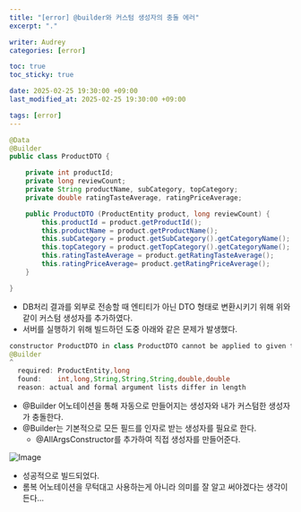 ```yaml
---
title: "[error] @builder와 커스텀 생성자의 충돌 에러"
excerpt: "."

writer: Audrey
categories: [error]

toc: true
toc_sticky: true

date: 2025-02-25 19:30:00 +09:00
last_modified_at: 2025-02-25 19:30:00 +09:00

tags: [error]
---
```


```java
@Data
@Builder
public class ProductDTO {

    private int productId;
    private long reviewCount;
    private String productName, subCategory, topCategory;
    private double ratingTasteAverage, ratingPriceAverage;

    public ProductDTO (ProductEntity product, long reviewCount) {
        this.productId = product.getProductId();
        this.productName = product.getProductName();
        this.subCategory = product.getSubCategory().getCategoryName();
        this.topCategory = product.getTopCategory().getCategoryName();
        this.ratingTasteAverage = product.getRatingTasteAverage();
        this.ratingPriceAverage= product.getRatingPriceAverage();
    }

}
```

- DB처리 결과를 외부로 전송할 때 엔티티가 아닌 DTO 형태로 변환시키기 위해 위와 같이 커스텀 생성자를 추가하였다.
- 서버를 실행하기 위해 빌드하던 도중 아래와 같은 문제가 발생했다.

```java
constructor ProductDTO in class ProductDTO cannot be applied to given types;
@Builder
^
  required: ProductEntity,long
  found:    int,long,String,String,String,double,double
  reason: actual and formal argument lists differ in length
```

- @Builder 어노테이션을 통해 자동으로 만들어지는 생성자와 내가 커스텀한 생성자가 충돌한다.
- @Builder는 기본적으로 모든 필드를 인자로 받는 생성자를 필요로 한다.
    - @AllArgsConstructor를 추가하여 직접 생성자를 만들어준다.

![Image](https://github.com/user-attachments/assets/c1301fd0-a35a-4a32-8c4d-b633e6cc0ebd)

- 성공적으로 빌드되었다.
- 롬복 어노테이션을 무턱대고 사용하는게 아니라 의미를 잘 알고 써야겠다는 생각이 든다...